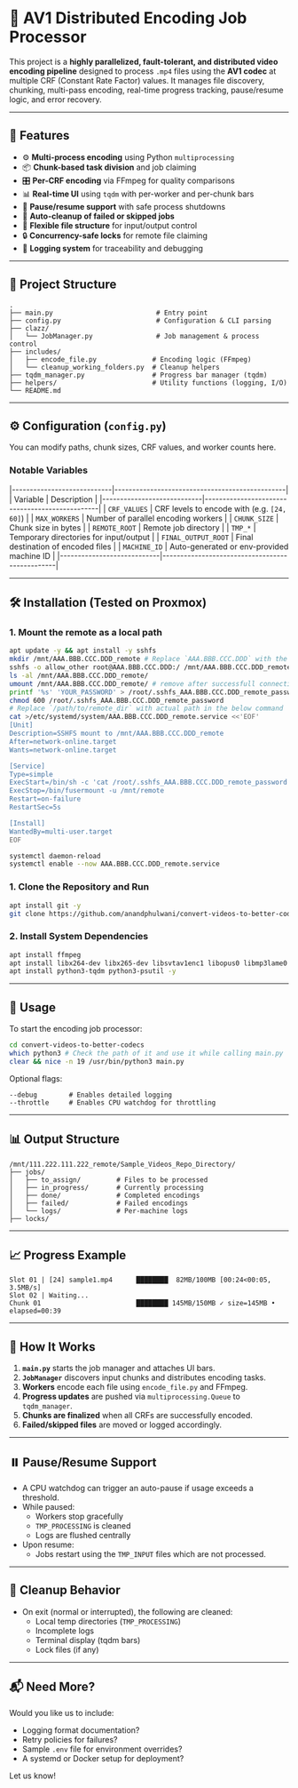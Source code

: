 # 🎥 AV1 Distributed Encoding Job Processor

This project is a **highly parallelized, fault-tolerant, and distributed video encoding pipeline** designed to process `.mp4` files using the **AV1 codec** at multiple CRF (Constant Rate Factor) values. It manages file discovery, chunking, multi-pass encoding, real-time progress tracking, pause/resume logic, and error recovery.

---

## 🚀 Features

- ⚙️ **Multi-process encoding** using Python `multiprocessing`
- 📦 **Chunk-based task division** and job claiming
- 🎛️ **Per-CRF encoding** via FFmpeg for quality comparisons
- 📊 **Real-time UI** using `tqdm` with per-worker and per-chunk bars
- 🧠 **Pause/resume support** with safe process shutdowns
- 🧹 **Auto-cleanup of failed or skipped jobs**
- 📁 **Flexible file structure** for input/output control
- 🔒 **Concurrency-safe locks** for remote file claiming
- 🧾 **Logging system** for traceability and debugging

---

## 📁 Project Structure

```
.
├── main.py                          # Entry point
├── config.py                        # Configuration & CLI parsing
├── clazz/
│   └── JobManager.py                # Job management & process control
├── includes/
│   ├── encode_file.py              # Encoding logic (FFmpeg)
│   └── cleanup_working_folders.py  # Cleanup helpers
├── tqdm_manager.py                 # Progress bar manager (tqdm)
├── helpers/                        # Utility functions (logging, I/O)
└── README.md
```

---

## ⚙️ Configuration (`config.py`)

You can modify paths, chunk sizes, CRF values, and worker counts here.

### Notable Variables

|----------------------------|------------------------------------------------|
| Variable                   | Description                                    |
|----------------------------|------------------------------------------------|
| `CRF_VALUES`               | CRF levels to encode with (e.g. `[24, 60]`)    |
| `MAX_WORKERS`              | Number of parallel encoding workers            |
| `CHUNK_SIZE`               | Chunk size in bytes                            |
| `REMOTE_ROOT`              | Remote job directory                           |
| `TMP_*`                    | Temporary directories for input/output         |
| `FINAL_OUTPUT_ROOT`        | Final destination of encoded files             |
| `MACHINE_ID`               | Auto-generated or env-provided machine ID      |
|----------------------------|------------------------------------------------|

---

## 🛠️ Installation (Tested on Proxmox)

### 1. Mount the remote as a local path

```bash
apt update -y && apt install -y sshfs
mkdir /mnt/AAA.BBB.CCC.DDD_remote # Replace `AAA.BBB.CCC.DDD` with the IP of remote machine in all the commands
sshfs -o allow_other root@AAA.BBB.CCC.DDD:/ /mnt/AAA.BBB.CCC.DDD_remote/ # use this to test if connection works
ls -al /mnt/AAA.BBB.CCC.DDD_remote/
umount /mnt/AAA.BBB.CCC.DDD_remote/ # remove after successfull connections
printf '%s' 'YOUR_PASSWORD' > /root/.sshfs_AAA.BBB.CCC.DDD_remote_password # replace `YOUR_PASSWORD` with the actual password
chmod 600 /root/.sshfs_AAA.BBB.CCC.DDD_remote_password
# Replace `/path/to/remote_dir` with actual path in the below command
cat >/etc/systemd/system/AAA.BBB.CCC.DDD_remote.service <<'EOF'
[Unit]
Description=SSHFS mount to /mnt/AAA.BBB.CCC.DDD_remote
After=network-online.target
Wants=network-online.target

[Service]
Type=simple
ExecStart=/bin/sh -c 'cat /root/.sshfs_AAA.BBB.CCC.DDD_remote_password | /usr/bin/sshfs root@AAA.BBB.CCC.DDD:/path/to/remote_dir /mnt/AAA.BBB.CCC.DDD_remote -f -o allow_other,StrictHostKeyChecking=no,reconnect,ServerAliveInterval=15,ServerAliveCountMax=3,password_stdin'
ExecStop=/bin/fusermount -u /mnt/remote
Restart=on-failure
RestartSec=5s

[Install]
WantedBy=multi-user.target
EOF

systemctl daemon-reload
systemctl enable --now AAA.BBB.CCC.DDD_remote.service
```

### 1. Clone the Repository and Run

```bash
apt install git -y
git clone https://github.com/anandphulwani/convert-videos-to-better-codecs
```

### 2. Install System Dependencies

```bash
apt install ffmpeg
apt install libx264-dev libx265-dev libsvtav1enc1 libopus0 libmp3lame0 -y
apt install python3-tqdm python3-psutil -y
```

---

## 🧪 Usage

To start the encoding job processor:

```bash
cd convert-videos-to-better-codecs
which python3 # Check the path of it and use it while calling main.py
clear && nice -n 19 /usr/bin/python3 main.py
```

Optional flags:

```
--debug        # Enables detailed logging
--throttle     # Enables CPU watchdog for throttling
```

---

## 📊 Output Structure

```
/mnt/111.222.111.222_remote/Sample_Videos_Repo_Directory/
├── jobs/
│   ├── to_assign/         # Files to be processed
│   ├── in_progress/       # Currently processing
│   ├── done/              # Completed encodings
│   ├── failed/            # Failed encodings
│   └── logs/              # Per-machine logs
├── locks/
```

---

## 📈 Progress Example

```text
Slot 01 | [24] sample1.mp4      ████████  82MB/100MB [00:24<00:05, 3.5MB/s]
Slot 02 | Waiting...
Chunk 01                        ████████ 145MB/150MB ✓ size=145MB • elapsed=00:39
```

---

## 🧩 How It Works

1. **`main.py`** starts the job manager and attaches UI bars.
2. **`JobManager`** discovers input chunks and distributes encoding tasks.
3. **Workers** encode each file using `encode_file.py` and FFmpeg.
4. **Progress updates** are pushed via `multiprocessing.Queue` to `tqdm_manager`.
5. **Chunks are finalized** when all CRFs are successfully encoded.
6. **Failed/skipped files** are moved or logged accordingly.

---

## ⏸️ Pause/Resume Support

- A CPU watchdog can trigger an auto-pause if usage exceeds a threshold.
- While paused:
  - Workers stop gracefully
  - `TMP_PROCESSING` is cleaned
  - Logs are flushed centrally
- Upon resume:
  - Jobs restart using the `TMP_INPUT` files which are not processed.

---

## 🧹 Cleanup Behavior

- On exit (normal or interrupted), the following are cleaned:
  - Local temp directories (`TMP_PROCESSING`)
  - Incomplete logs
  - Terminal display (tqdm bars)
  - Lock files (if any)

---

## 📬 Need More?

Would you like us to include:
- Logging format documentation?
- Retry policies for failures?
- Sample `.env` file for environment overrides?
- A systemd or Docker setup for deployment?

Let us know!


